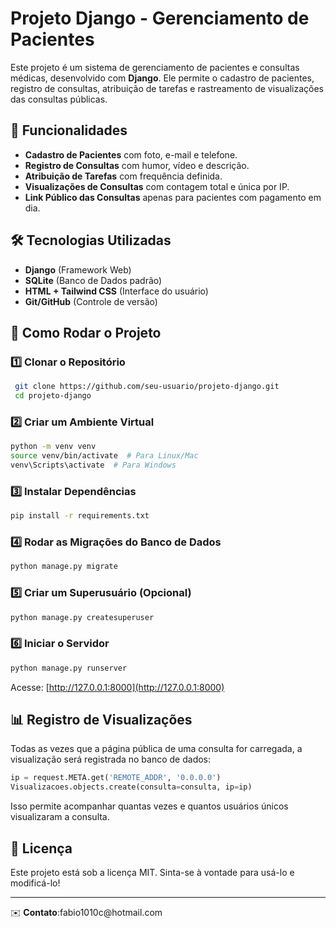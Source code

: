# Projeto Django - Gerenciamento de Pacientes

Este projeto é um sistema de gerenciamento de pacientes e consultas médicas, desenvolvido com **Django**. Ele permite o cadastro de pacientes, registro de consultas, atribuição de tarefas e rastreamento de visualizações das consultas públicas.

## 🚀 Funcionalidades

- **Cadastro de Pacientes** com foto, e-mail e telefone.
- **Registro de Consultas** com humor, vídeo e descrição.
- **Atribuição de Tarefas** com frequência definida.
- **Visualizações de Consultas** com contagem total e única por IP.
- **Link Público das Consultas** apenas para pacientes com pagamento em dia.

## 🛠️ Tecnologias Utilizadas

- **Django** (Framework Web)
- **SQLite** (Banco de Dados padrão)
- **HTML + Tailwind CSS** (Interface do usuário)
- **Git/GitHub** (Controle de versão)

## 📌 Como Rodar o Projeto

### 1️⃣ Clonar o Repositório

```sh
 git clone https://github.com/seu-usuario/projeto-django.git
 cd projeto-django
```

### 2️⃣ Criar um Ambiente Virtual

```sh
python -m venv venv
source venv/bin/activate  # Para Linux/Mac
venv\Scripts\activate  # Para Windows
```

### 3️⃣ Instalar Dependências

```sh
pip install -r requirements.txt
```

### 4️⃣ Rodar as Migrações do Banco de Dados

```sh
python manage.py migrate
```

### 5️⃣ Criar um Superusuário (Opcional)

```sh
python manage.py createsuperuser
```

### 6️⃣ Iniciar o Servidor

```sh
python manage.py runserver
```

Acesse: [http://127.0.0.1:8000](http://127.0.0.1:8000)

## 📊 Registro de Visualizações

Todas as vezes que a página pública de uma consulta for carregada, a visualização será registrada no banco de dados:

```python
ip = request.META.get('REMOTE_ADDR', '0.0.0.0')
Visualizacoes.objects.create(consulta=consulta, ip=ip)
```

Isso permite acompanhar quantas vezes e quantos usuários únicos visualizaram a consulta.

## 📄 Licença

Este projeto está sob a licença MIT. Sinta-se à vontade para usá-lo e modificá-lo!

---

✉️ **Contato**:fabio1010c\@hotmail.com

